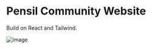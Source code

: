 # Pensil Community Website
 Build on React and Tailwind.
 
 ![image](https://user-images.githubusercontent.com/46455250/189478696-c24aca75-b51b-43d8-9429-1e22be3c350d.png)
